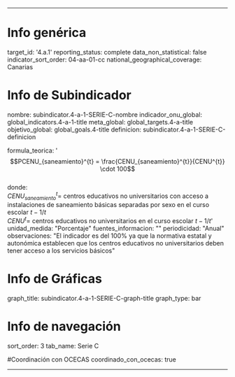 ---

# Info genérica
target_id: '4.a.1'
reporting_status: complete
data_non_statistical: false
indicator_sort_order: 04-aa-01-cc
national_geographical_coverage: Canarias

# Info de Subindicador
nombre: subindicator.4-a-1-SERIE-C-nombre
indicador_onu_global: global_indicators.4-a-1-title
meta_global: global_targets.4-a-title
objetivo_global: global_goals.4-title
definicion: subindicator.4-a-1-SERIE-C-definicion

formula_teorica: '$$PCENU_{saneamiento}^{t} = \frac{CENU_{saneamiento}^{t}}{CENU^{t}} \cdot 100$$ <br>
donde: <br>
$CENU_{saneamiento}^{t} =$ centros educativos no universitarios con acceso a instalaciones de saneamiento básicas separadas por sexo en el curso escolar $t-1/t$ <br>
$CENU^{t} =$ centros educativos no universitarios en el curso escolar $t-1/t$'
unidad_medida: "Porcentaje"
fuentes_informacion: ""
periodicidad: "Anual"
observaciones: "El indicador es del 100% ya que la normativa estatal y autonómica establecen que los centros educativos no universitarios deben tener acceso a los servicios básicos"

# Info de Gráficas
graph_title: subindicator.4-a-1-SERIE-C-graph-title
graph_type: bar

# Info de navegación
sort_order: 3
tab_name: Serie C

#Coordinación con OCECAS
coordinado_con_ocecas: true

---